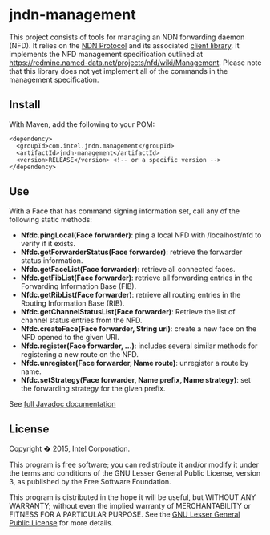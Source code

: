 # jndn-management

This project consists of tools for managing an NDN forwarding daemon (NFD). It relies on the [NDN Protocol](https://named-data.net) and its associated [client library](https://github.com/named-data/jndn). It implements the NFD management specification outlined at https://redmine.named-data.net/projects/nfd/wiki/Management. Please note that this library does not yet implement all of the commands in the management specification.

## Install
With Maven, add the following to your POM:
```
<dependency>
  <groupId>com.intel.jndn.management</groupId>
  <artifactId>jndn-management</artifactId>
  <version>RELEASE</version> <!-- or a specific version -->
</dependency>
```

## Use
With a Face that has command signing information set, call any of the following static methods:
 - __Nfdc.pingLocal(Face forwarder)__: ping a local NFD with /localhost/nfd to verify if it exists.
 - __Nfdc.getForwarderStatus(Face forwarder)__: retrieve the forwarder status information.
 - __Nfdc.getFaceList(Face forwarder)__: retrieve all connected faces.
 - __Nfdc.getFibList(Face forwarder)__: retrieve all forwarding entries in the Forwarding Information Base (FIB).
 - __Nfdc.getRibList(Face forwarder)__: retrieve all routing entries in the Routing Information Base (RIB).
 - __Nfdc.getChannelStatusList(Face forwarder)__: Retrieve the list of channel status entries from the NFD.
 - __Nfdc.createFace(Face forwarder, String uri)__: create a new face on the NFD opened to the given URI.
 - __Nfdc.register(Face forwarder, ...)__: includes several similar methods for registering a new route on the NFD.
 - __Nfdc.unregister(Face forwarder, Name route)__: unregister a route by name.
 - __Nfdc.setStrategy(Face forwarder, Name prefix, Name strategy)__: set the forwarding strategy for the given prefix.

See [full Javadoc documentation](http://01org.github.io/jndn-management/index.html)

## License
Copyright � 2015, Intel Corporation.

This program is free software; you can redistribute it and/or modify it under the terms and conditions of the GNU Lesser General Public License, version 3, as published by the Free Software Foundation.

This program is distributed in the hope it will be useful, but WITHOUT ANY WARRANTY; without even the implied warranty of MERCHANTABILITY or FITNESS FOR A PARTICULAR PURPOSE.  See the [GNU Lesser General Public License](https://github.com/01org/jndn-management/blob/master/LICENSE) for more details.
